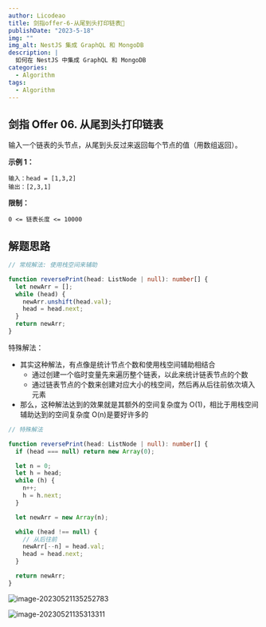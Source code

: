 ```yaml
---
author: Licodeao
title: 剑指offer-6-从尾到头打印链表📌
publishDate: "2023-5-18"
img: ""
img_alt: NestJS 集成 GraphQL 和 MongoDB
description: |
  如何在 NestJS 中集成 GraphQL 和 MongoDB
categories:
  - Algorithm
tags:
  - Algorithm
---
```


## 剑指 Offer 06. 从尾到头打印链表

输入一个链表的头节点，从尾到头反过来返回每个节点的值（用数组返回）。

**示例 1：**

```
输入：head = [1,3,2]
输出：[2,3,1]
```

**限制：**

```
0 <= 链表长度 <= 10000
```

## 解题思路

```typescript
// 常规解法: 使用栈空间来辅助

function reversePrint(head: ListNode | null): number[] {
  let newArr = [];
  while (head) {
    newArr.unshift(head.val);
    head = head.next;
  }
  return newArr;
}
```

特殊解法：

- 其实这种解法，有点像是统计节点个数和使用栈空间辅助相结合
  - 通过创建一个临时变量先来遍历整个链表，以此来统计链表节点的个数
  - 通过链表节点的个数来创建对应大小的栈空间，然后再从后往前依次填入元素
- 那么，这种解法达到的效果就是其额外的空间复杂度为 O(1)，相比于用栈空间辅助达到的空间复杂度 O(n)是要好许多的

```typescript
// 特殊解法

function reversePrint(head: ListNode | null): number[] {
  if (head === null) return new Array(0);

  let n = 0;
  let h = head;
  while (h) {
    n++;
    h = h.next;
  }

  let newArr = new Array(n);

  while (head !== null) {
    // 从后往前
    newArr[--n] = head.val;
    head = head.next;
  }

  return newArr;
}
```

![image-20230521135252783](https://typora-licodeao.oss-cn-guangzhou.aliyuncs.com/typoraImg/image-20230521135252783.png)

![image-20230521135313311](https://typora-licodeao.oss-cn-guangzhou.aliyuncs.com/typoraImg/image-20230521135313311.png)
